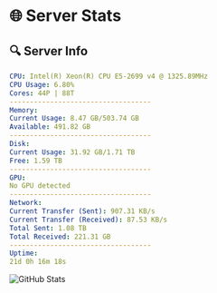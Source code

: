 # 🌐 Server Stats
## 🔍 Server Info
```yaml
CPU: Intel(R) Xeon(R) CPU E5-2699 v4 @ 1325.89MHz
CPU Usage: 6.80%
Cores: 44P | 88T
-----------------------------------
Memory:
Current Usage: 8.47 GB/503.74 GB
Available: 491.82 GB
-----------------------------------
Disk:
Current Usage: 31.92 GB/1.71 TB
Free: 1.59 TB
-----------------------------------
GPU:
No GPU detected
-----------------------------------
Network:
Current Transfer (Sent): 907.31 KB/s
Current Transfer (Received): 87.53 KB/s
Total Sent: 1.08 TB
Total Received: 221.31 GB
-----------------------------------
Uptime:
21d 0h 16m 18s
```
![GitHub Stats](https://img.shields.io/badge/Updated-2025-05-10_17:25:06-blue)